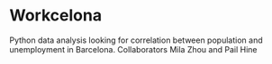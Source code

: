 # Workcelona
Python data analysis looking for correlation between population and unemployment in Barcelona. Collaborators Mila Zhou and Pail Hine
